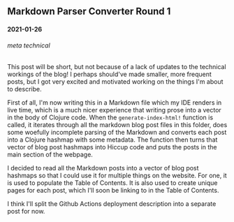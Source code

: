 ## Markdown Parser Converter Round 1
#### 2021-01-26
###### meta technical

This post will be short, but not because of a lack of updates to the 
technical workings of the blog! I perhaps should've made smaller, more 
frequent posts, but I got very excited and motivated working on the things 
I'm about to describe.

First of all, I'm now writing this in a Markdown file which my IDE renders 
in live time, which is a much nicer experience that writing prose into a 
vector in the body of Clojure code. When the `generate-index-html!` function 
is called, it iterates through all the markdown blog post files in this 
folder, does some woefully incomplete parsing of the Markdown and converts each 
post into a Clojure hashmap with some metadata. The function then turns that 
vector of blog post hashmaps into Hiccup code and puts the posts in the main 
section of the webpage.

I decided to read all the Markdown posts into a vector of blog post 
hashmaps so that I could use it for multiple things on the website. For one, it 
is used to populate the Table of Contents. It is also used to create unique 
pages for each post, which I'll soon be linking to in the Table of Contents.

I think I'll split the Github Actions deployment description into a separate 
post for now.
